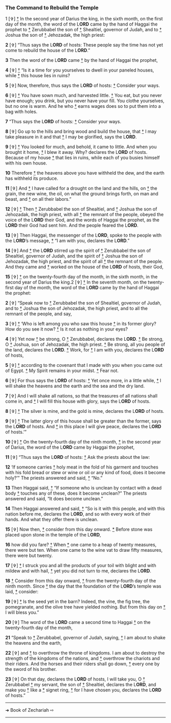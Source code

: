 ### The Command to Rebuild the Temple

1 [✞] [†](#Hgtext_EFN1) In the second year of Darius the king, in the sixth month, on the first day of the month, the word of the L**ORD** came by the hand of Haggai the prophet to [†](#Hgtext_EFN2) Zerubbabel the son of [†](#Hgtext_EFN3) Shealtiel, governor of Judah, and to [†](#Hgtext_EFN4) Joshua the son of [†](#Hgtext_EFN5) Jehozadak, the high priest:

**2** [✞] “Thus says the L**ORD** of hosts: These people say the time has not yet come to rebuild the house of the L**ORD**.”

**3**  Then the word of the L**ORD** came [†](#Hgtext_EFN6) by the hand of Haggai the prophet,

**4** [✞] [†](#Hgtext_EFN7) “Is it a time for you yourselves to dwell in your paneled houses, while [†](#Hgtext_EFN8) this house lies in ruins?

**5** [✞] Now, therefore, thus says the L**ORD** of hosts: [†](#Hgtext_EFN9) Consider your ways.

**6** [✞] [†](#Hgtext_EFN10) You have sown much, and harvested little. [†](#Hgtext_EFN11) You eat, but you never have enough; you drink, but you never have your fill. You clothe yourselves, but no one is warm. And he who [†](#Hgtext_EFN12) earns wages does so to put them into a bag with holes.

**7**  “Thus says the L**ORD** of hosts: [†](#Hgtext_EFN13) Consider your ways.

**8** [✞] Go up to the hills and bring wood and build the house, that [†](#Hgtext_EFN14) I may take pleasure in it and that [†](#Hgtext_EFN15) I may be glorified, says the L**ORD**.

**9** [✞] [†](#Hgtext_EFN16) You looked for much, and behold, it came to little. And when you brought it home, [†](#Hgtext_EFN17) I blew it away. Why? declares the L**ORD** of hosts. Because of my house [†](#Hgtext_EFN18) that lies in ruins, while each of you busies himself with his own house.

**10**  Therefore [†](#Hgtext_EFN19) the heavens above you have withheld the dew, and the earth has withheld its produce.

**11** [✞] And [†](#Hgtext_EFN20) I have called for a drought on the land and the hills, on [†](#Hgtext_EFN21) the grain, the new wine, the oil, on what the ground brings forth, on man and beast, and [†](#Hgtext_EFN22) on all their labors.”

**12** [✞] [†](#Hgtext_EFN23) Then [†](#Hgtext_EFN24) Zerubbabel the son of Shealtiel, and [†](#Hgtext_EFN24) Joshua the son of Jehozadak, the high priest, with all [†](#Hgtext_EFN25) the remnant of the people, obeyed the voice of the L**ORD** their God, and the words of Haggai the prophet, as the L**ORD** their God had sent him. And the people feared the L**ORD**.

**13** [✞] Then Haggai, the messenger of the L**ORD**, spoke to the people with the L**ORD**’s message, [†](#Hgtext_EFN26) “I am with you, declares the L**ORD**.”

**14** [✞] And [†](#Hgtext_EFN27) the L**ORD** stirred up the spirit of [†](#Hgtext_EFN28) Zerubbabel the son of Shealtiel, governor of Judah, and the spirit of [†](#Hgtext_EFN29) Joshua the son of Jehozadak, the high priest, and the spirit of all [†](#Hgtext_EFN30) the remnant of the people. And they came and [†](#Hgtext_EFN31) worked on the house of the L**ORD** of hosts, their God,

**15** [✞] [†](#Hgtext_EFN32) on the twenty-fourth day of the month, in the sixth month, in the second year of Darius the king.2 [✞] [†](#Hgtext_EFN33) In the seventh month, on the twenty-first day of the month, the word of the L**ORD** came by the hand of Haggai the prophet:

**2** [✞] “Speak now to [†](#Hgtext_EFN34) Zerubbabel the son of Shealtiel, governor of Judah, and to [†](#Hgtext_EFN34) Joshua the son of Jehozadak, the high priest, and to all the remnant of the people, and say,

**3** [✞] [†](#Hgtext_EFN35) ‘Who is left among you who saw this house [†](#Hgtext_EFN36) in its former glory? How do you see it now? [†](#Hgtext_EFN37) Is it not as nothing in your eyes?

**4** [✞] Yet now [†](#Hgtext_EFN38) be strong, O [†](#Hgtext_EFN39) Zerubbabel, declares the L**ORD**. [†](#Hgtext_EFN38) Be strong, O [†](#Hgtext_EFN39) Joshua, son of Jehozadak, the high priest. [†](#Hgtext_EFN38) Be strong, all you people of the land, declares the L**ORD**. [†](#Hgtext_EFN40) Work, for [†](#Hgtext_EFN41) I am with you, declares the L**ORD** of hosts,

**5** [✞] [†](#Hgtext_EFN42) according to the covenant that I made with you when you came out of Egypt. [†](#Hgtext_EFN43) My Spirit remains in your midst. [†](#Hgtext_EFN44) Fear not.

**6** [✞] For thus says the L**ORD** of hosts: [†](#Hgtext_EFN45) Yet once more, in a little while, [†](#Hgtext_EFN46) I will shake the heavens and the earth and the sea and the dry land.

**7** [✞] And I will shake all nations, so that the treasures of all nations shall come in, and [†](#Hgtext_EFN47) I will fill this house with glory, says the L**ORD** of hosts.

**8** [✞] [†](#Hgtext_EFN48) The silver is mine, and the gold is mine, declares the L**ORD** of hosts.

**9** [✞] [†](#Hgtext_EFN49) The latter glory of this house shall be greater than the former, says the L**ORD** of hosts. And [†](#Hgtext_EFN50) in this place I will give peace, declares the L**ORD** of hosts.’”

**10** [✞] [†](#Hgtext_EFN51) On the twenty-fourth day of the ninth month, [†](#Hgtext_EFN52) in the second year of Darius, the word of the L**ORD** came by Haggai the prophet,

**11** [✞] “Thus says the L**ORD** of hosts: [†](#Hgtext_EFN53) Ask the priests about the law:

**12**  ‘If someone carries [†](#Hgtext_EFN54) holy meat in the fold of his garment and touches with his fold bread or stew or wine or oil or any kind of food, does it become holy?’” The priests answered and said, [†](#Hgtext_EFN55) “No.”

**13**  Then Haggai said, [†](#Hgtext_EFN56) “If someone who is unclean by contact with a dead body [†](#Hgtext_EFN57) touches any of these, does it become unclean?” The priests answered and said, “It does become unclean.”

**14**  Then Haggai answered and said, [†](#Hgtext_EFN58) “So is it with this people, and with this nation before me, declares the L**ORD**, and so with every work of their hands. And what they offer there is unclean.

**15** [✞] Now then, [†](#Hgtext_EFN59) consider from this day onward. [*](#Hg_NC1) Before stone was placed upon stone in the temple of the L**ORD**,

**16**  how did you fare? [†](#Hgtext_EFN60) When [*](#Hg_NC2) one came to a heap of twenty measures, there were but ten. When one came to the wine vat to draw fifty measures, there were but twenty.

**17** [✞] [†](#Hgtext_EFN61) I struck you and all the products of your toil with blight and with mildew and with hail, [†](#Hgtext_EFN62) yet you did not turn to me, declares the L**ORD**.

**18**  [†](#Hgtext_EFN63) Consider from this day onward, [†](#Hgtext_EFN64) from the twenty-fourth day of the ninth month. Since [†](#Hgtext_EFN65) the day that the foundation of the L**ORD**’s temple was laid, [†](#Hgtext_EFN63) consider:

**19** [✞] [†](#Hgtext_EFN66) Is the seed yet in the barn? Indeed, the vine, the fig tree, the pomegranate, and the olive tree have yielded nothing. But from this day on [†](#Hgtext_EFN67) I will bless you.”

**20** [✞] The word of the L**ORD** came a second time to Haggai [†](#Hgtext_EFN68) on the twenty-fourth day of the month,

**21**  “Speak to [†](#Hgtext_EFN69) Zerubbabel, governor of Judah, saying, [†](#Hgtext_EFN70) I am about to shake the heavens and the earth,

**22** [✞] and [†](#Hgtext_EFN71) to overthrow the throne of kingdoms. I am about to destroy the strength of the kingdoms of the nations, and [†](#Hgtext_EFN72) overthrow the chariots and their riders. And the horses and their riders shall go down, [†](#Hgtext_EFN73) every one by the sword of his brother.

**23** [✞] On that day, declares the L**ORD** of hosts, I will take you, O [†](#Hgtext_EFN74) Zerubbabel [†](#Hgtext_EFN75) my servant, the son of [†](#Hgtext_EFN76) Shealtiel, declares the L**ORD**, and make you [†](#Hgtext_EFN77) like a [*](#Hg_NC3) signet ring, [†](#Hgtext_EFN75) for I have chosen you, declares the L**ORD** of hosts.”


---

➜ Book of Zechariah ⇨

---

